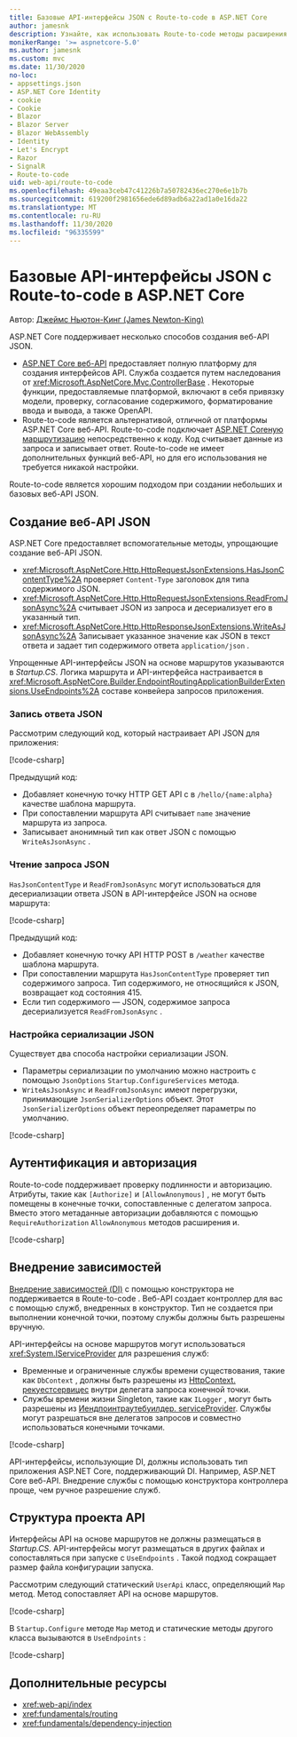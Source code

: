 ```yaml
---
title: Базовые API-интерфейсы JSON с Route-to-code в ASP.NET Core
author: jamesnk
description: Узнайте, как использовать Route-to-code методы расширения JSON для создания упрощенных веб-интерфейсов API JSON.
monikerRange: '>= aspnetcore-5.0'
ms.author: jamesnk
ms.custom: mvc
ms.date: 11/30/2020
no-loc:
- appsettings.json
- ASP.NET Core Identity
- cookie
- Cookie
- Blazor
- Blazor Server
- Blazor WebAssembly
- Identity
- Let's Encrypt
- Razor
- SignalR
- Route-to-code
uid: web-api/route-to-code
ms.openlocfilehash: 49eaa3ceb47c41226b7a50782436ec270e6e1b7b
ms.sourcegitcommit: 619200f2981656ede6d89adb6a22ad1a0e16da22
ms.translationtype: MT
ms.contentlocale: ru-RU
ms.lasthandoff: 11/30/2020
ms.locfileid: "96335599"
---
```

# <a name="basic-json-apis-with-no-locroute-to-code-in-aspnet-core"></a>Базовые API-интерфейсы JSON с Route-to-code в ASP.NET Core

Автор: [Джеймс Ньютон-Кинг (James Newton-King)](https://github.com/jamesnk)

ASP.NET Core поддерживает несколько способов создания веб-API JSON.

* [ASP.NET Core веб-API](xref:web-api/index) предоставляет полную платформу для создания интерфейсов API. Служба создается путем наследования от <xref:Microsoft.AspNetCore.Mvc.ControllerBase> . Некоторые функции, предоставляемые платформой, включают в себя привязку модели, проверку, согласование содержимого, форматирование ввода и вывода, а также OpenAPI.
* Route-to-code является альтернативой, отличной от платформы ASP.NET Core веб-API. Route-to-code подключает [ASP.NET Coreную маршрутизацию](xref:fundamentals/routing) непосредственно к коду. Код считывает данные из запроса и записывает ответ. Route-to-code не имеет дополнительных функций веб-API, но для его использования не требуется никакой настройки.

Route-to-code является хорошим подходом при создании небольших и базовых веб-API JSON.

## <a name="create-json-web-apis"></a>Создание веб-API JSON

ASP.NET Core предоставляет вспомогательные методы, упрощающие создание веб-API JSON.

* <xref:Microsoft.AspNetCore.Http.HttpRequestJsonExtensions.HasJsonContentType%2A> проверяет `Content-Type` заголовок для типа содержимого JSON.
* <xref:Microsoft.AspNetCore.Http.HttpRequestJsonExtensions.ReadFromJsonAsync%2A> считывает JSON из запроса и десериализует его в указанный тип.
* <xref:Microsoft.AspNetCore.Http.HttpResponseJsonExtensions.WriteAsJsonAsync%2A> Записывает указанное значение как JSON в текст ответа и задает тип содержимого ответа `application/json` .

Упрощенные API-интерфейсы JSON на основе маршрутов указываются в *Startup.CS*. Логика маршрута и API-интерфейса настраивается в <xref:Microsoft.AspNetCore.Builder.EndpointRoutingApplicationBuilderExtensions.UseEndpoints%2A> составе конвейера запросов приложения.

### <a name="write-json-response"></a>Запись ответа JSON

Рассмотрим следующий код, который настраивает API JSON для приложения:

[!code-csharp[](route-to-code/sample/Startup3.cs?name=snippet&highlight=6)]

Предыдущий код:

* Добавляет конечную точку HTTP GET API с в `/hello/{name:alpha}` качестве шаблона маршрута.
* При сопоставлении маршрута API считывает `name` значение маршрута из запроса.
* Записывает анонимный тип как ответ JSON с помощью `WriteAsJsonAsync` .

### <a name="read-json-request"></a>Чтение запроса JSON

`HasJsonContentType` и `ReadFromJsonAsync` могут использоваться для десериализации ответа JSON в API-интерфейсе JSON на основе маршрута:

[!code-csharp[](route-to-code/sample/Startup2.cs?name=snippet&highlight=5,11)]

Предыдущий код:

* Добавляет конечную точку API HTTP POST в `/weather` качестве шаблона маршрута.
* При сопоставлении маршрута `HasJsonContentType` проверяет тип содержимого запроса. Тип содержимого, не относящийся к JSON, возвращает код состояния 415.
* Если тип содержимого — JSON, содержимое запроса десериализуется `ReadFromJsonAsync` .

### <a name="configure-json-serialization"></a>Настройка сериализации JSON

Существует два способа настройки сериализации JSON.

* Параметры сериализации по умолчанию можно настроить с помощью `JsonOptions` `Startup.ConfigureServices` метода.
* `WriteAsJsonAsync` и `ReadFromJsonAsync` имеют перегрузки, принимающие `JsonSerializerOptions` объект. Этот `JsonSerializerOptions` объект переопределяет параметры по умолчанию.

[!code-csharp[](route-to-code/sample/Startup6.cs?name=snippet)]

## <a name="authentication-and-authorization"></a>Аутентификация и авторизация

Route-to-code поддерживает проверку подлинности и авторизацию. Атрибуты, такие как `[Authorize]` и `[AllowAnonymous]` , не могут быть помещены в конечные точки, сопоставленные с делегатом запроса. Вместо этого метаданные авторизации добавляются с помощью `RequireAuthorization` `AllowAnonymous` методов расширения и.

[!code-csharp[](route-to-code/sample/Startup.cs?name=snippet&highlight=30)]

## <a name="dependency-injection"></a>Внедрение зависимостей

[Внедрение зависимостей (DI)](xref:fundamentals/dependency-injection) с помощью конструктора не поддерживается в Route-to-code . Веб-API создает контроллер для вас с помощью служб, внедренных в конструктор. Тип не создается при выполнении конечной точки, поэтому службы должны быть разрешены вручную.

API-интерфейсы на основе маршрутов могут использоваться <xref:System.IServiceProvider> для разрешения служб:

* Временные и ограниченные службы времени существования, такие как `DbContext` , должны быть разрешены из [HttpContext. рекуестсервицес](xref:Microsoft.AspNetCore.Http.HttpContext.RequestServices) внутри делегата запроса конечной точки.
* Службы времени жизни Singleton, такие как `ILogger` , могут быть разрешены из [Иендпоинтраутебуилдер. serviceProvider](xref:Microsoft.AspNetCore.Routing.IEndpointRouteBuilder.ServiceProvider). Службы могут разрешаться вне делегатов запросов и совместно использоваться конечными точками.

[!code-csharp[](route-to-code/sample/Startup4.cs?name=snippet&highlight=3,7)]

API-интерфейсы, использующие DI, должны использовать тип приложения ASP.NET Core, поддерживающий DI. Например, ASP.NET Core веб-API. Внедрение службы с помощью конструктора контроллера проще, чем ручное разрешение служб.

## <a name="api-project-structure"></a>Структура проекта API

Интерфейсы API на основе маршрутов не должны размещаться в *Startup.CS*. API-интерфейсы могут размещаться в других файлах и сопоставляться при запуске с `UseEndpoints` . Такой подход сокращает размер файла конфигурации запуска.

Рассмотрим следующий статический `UserApi` класс, определяющий `Map` метод. Метод сопоставляет API на основе маршрутов.

[!code-csharp[](route-to-code/sample/UserApi.cs?name=snippet)]

В `Startup.Configure` методе `Map` метод и статические методы другого класса вызываются в `UseEndpoints` :

[!code-csharp[](route-to-code/sample/Startup5.cs?name=snippet)]

## <a name="additional-resources"></a>Дополнительные ресурсы

* <xref:web-api/index>
* <xref:fundamentals/routing>
* <xref:fundamentals/dependency-injection>
